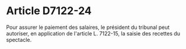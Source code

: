# Article D7122-24

  
Pour assurer le paiement des salaires, le président du tribunal peut autoriser, en application de l'article L. 7122-15, la saisie des recettes du spectacle.